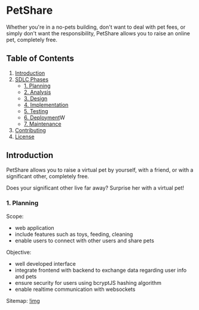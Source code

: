 # PetShare

Whether you're in a no-pets building, don't want to deal with pet fees, or simply don't want the responsibility, PetShare allows you to raise an online pet, completely free.

## Table of Contents
1. [Introduction](#introduction)
2. [SDLC Phases](#sdlc-phases)
    - [1. Planning](#planning)
    - [2. Analysis](#analysis)
    - [3. Design](#design)
    - [4. Implementation](#implementation)
    - [5. Testing](#testing)
    - [6. Deployment](#deployment)W
    - [7. Maintenance](#maintenance)
3. [Contributing](#contributing)
4. [License](#license)

## Introduction

PetShare allows you to raise a virtual pet by yourself, with a friend, or with a significant other, completely free.

Does your significant other live far away? Surprise her with a virtual pet!


### 1. Planning

Scope: 
- web application
- include features such as toys, feeding, cleaning
- enable users to connect with other users and share pets

Objective:
- well developed interface
- integrate frontend with backend to exchange data regarding user info and pets
- ensure security for users using bcryptJS hashing algorithm
- enable realtime communication with websockets

Sitemap:
[!img](https://cdn.glitch.global/dcb52c92-9cfa-4586-a1f5-7105f686edb4/Screenshot%202024-04-08%20at%2011.36.15%20AM.png?v=1712590598893)


